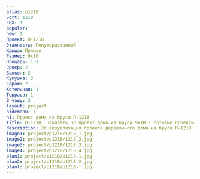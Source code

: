 ```yaml
---
alias: p1218
Sort: 1218
FBX: 1
popular: 
new: 1
Проект: П-1218
Этажность: Полутораэтажный
Крыша: Прямая
Размер: 9х10
Площадь: 151
Эркер: 2
Балкон: 2
Кукушка: 2
Гараж: 2
Котельная: 1
Терраса: 1
В чашу: 2
layout: project
hidemenu: 1
h1: Проект дома из бруса П-1218
title: П-1218. Заказать 3d проект дома из бруса 9х10 - готовые проекты
description: 3d визуализация проекта деревянного дома из бруса П-1218. Площадь 151 м2, размер 9х10. Вы можете внести любые изменения в проект.
image1: project/p1218/1218_1.jpg
image2: project/p1218/1218_2.jpg
image3: project/p1218/1218_3.jpg
image4: project/p1218/1218_4.jpg
plan1: project/p1218/p1218-1.jpg
plan2: project/p1218/p1218-2.jpg
planl: project/p1218/p1218-f.jpg
---
```

